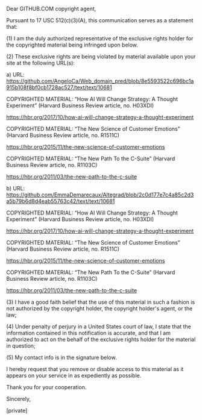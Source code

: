 Dear GITHUB.COM copyright agent,      
  
   
  
Pursuant to 17 USC 512(c)(3)(A), this communication serves as a statement that:  
  
(1) I am the duly authorized representative of the exclusive rights holder for the copyrighted material being infringed upon below.  
  
(2) These exclusive rights are being violated by material available upon your site at the following URL(s):   
  
   
  
a)      URL:  https://github.com/AngeloCa/Web_domain_pred/blob/8e5593522c696bc1a915b108f8bf0cb1728ac527/text/text/10681  
  
   
  
COPYRIGHTED MATERIAL: “How AI Will Change Strategy: A Thought Experiment” (Harvard Business Review article, no. H03XDI)  
  
https://hbr.org/2017/10/how-ai-will-change-strategy-a-thought-experiment  
  
   
  
COPYRIGHTED MATERIAL: “The New Science of Customer Emotions” (Harvard Business Review article, no. R1511C)  
  
https://hbr.org/2015/11/the-new-science-of-customer-emotions  
  
   
  
COPYRIGHTED MATERIAL: “The New Path To the C-Suite” (Harvard Business Review article, no. R1103C)  
  
https://hbr.org/2011/03/the-new-path-to-the-c-suite  
  
   
  
   
  
b)     URL:  https://github.com/EmmaDemarecaux/Altegrad/blob/2c0d177e7c4a85c2d3a5b79b6d8d4eab55763c42/text/text/10681  
  
   
  
COPYRIGHTED MATERIAL: “How AI Will Change Strategy: A Thought Experiment” (Harvard Business Review article, no. H03XDI)  
  
https://hbr.org/2017/10/how-ai-will-change-strategy-a-thought-experiment  
  
   
  
COPYRIGHTED MATERIAL: “The New Science of Customer Emotions” (Harvard Business Review article, no. R1511C)  
  
https://hbr.org/2015/11/the-new-science-of-customer-emotions  
  
   
  
COPYRIGHTED MATERIAL: “The New Path To the C-Suite” (Harvard Business Review article, no. R1103C)  
  
https://hbr.org/2011/03/the-new-path-to-the-c-suite  
  
   
  
   
  
(3) I have a good faith belief that the use of this material in such a fashion is not authorized by the copyright holder, the copyright holder's agent, or the law;  
  
(4) Under penalty of perjury in a United States court of law, I state that the information contained in this notification is accurate, and that I am authorized to act on the behalf of the exclusive rights holder for the material in question;  
  
(5) My contact info is in the signature below.  
  
   
  
I hereby request that you remove or disable access to this material as it appears on your service in as expediently as possible.  
  
   
  
Thank you for your cooperation.  
  
   
  
Sincerely,   
  
[private]  
